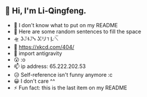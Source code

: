 ## 👋 Hi, I'm Li-Qingfeng.

- 🤔 I don't know what to put on my README
- 💬 Here are some random sentences to fill the space
- 🛸 ʖ𝙹˧𝙹ᓭ ʖ¦リℸ ̣ᒷ⟍̅
- 💌 https://xkcd.com/404/
- 🌌 import antigravity
- 😮 :o
- 📫 ip address: 65.222.202.53
- 😥 Self-reference isn't funny anymore :c
- 😀 I don't care ^^
- ⚡ Fun fact: this is the last item on my README
